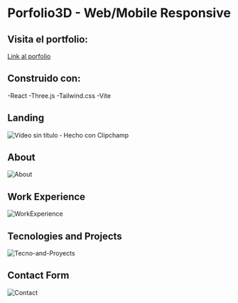 # Porfolio3D - Web/Mobile Responsive

## Visita el portfolio:

[Link al porfolio](https://porfolio3-d-three.vercel.app/)


## Construido con:
-React
-Three.js
-Tailwind.css
-Vite

## Landing
![Vídeo sin título ‐ Hecho con Clipchamp](https://user-images.githubusercontent.com/93596465/232266097-84b473b3-6e45-494f-80f0-3cd9b5e58824.gif)

## About
![About](https://user-images.githubusercontent.com/93596465/232266107-a32a0d39-0d86-407d-903a-e8776a30997e.gif)

## Work Experience

![WorkExperience](https://user-images.githubusercontent.com/93596465/232266737-f43ee9b2-2834-4031-b6d6-301918feb699.gif)

## Tecnologies and Projects

![Tecno-and-Proyects](https://user-images.githubusercontent.com/93596465/232266728-82e0e7c0-8a94-474a-aada-b7dd00bf2394.gif)


## Contact Form
![Contact](https://user-images.githubusercontent.com/93596465/232266461-5fa1acce-aba8-4880-93c5-ffd2ab921f05.gif)

